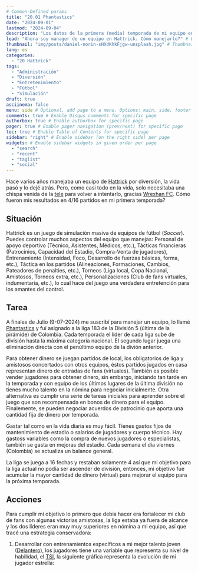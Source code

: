 ```yaml
---
# Common-Defined params
title: "20.01 Phantastics"
date: "2024-09-01"
lastmod: "2024-09-04"
description: "Los datos de la primera (media) temporada de mi equipo en Hattrick"
lead: "Ahora soy manager de un equipo en Hattrick. Cómo manejarlo?" # Lead text
thumbnail: "img/posts/daniel-norin-sHXdKhkFjgw-unsplash.jpg" # Thumbnail image
lang: es
categories:
  - "20 Hattrick"
tags:
  - "Administración"
  - "Diversión"
  - "Entretenimiento"
  - "Fútbol"
  - "Simulación"
draft: true
asciinema: false
menu: side # Optional, add page to a menu. Options: main, side, footer
comments: true # Enable Disqus comments for specific page
authorbox: true # Enable authorbox for specific page
pager: true # Enable pager navigation (prev/next) for specific page
toc: true # Enable Table of Contents for specific page
sidebar: "right" # Enable sidebar (on the right side) per page
widgets: # Enable sidebar widgets in given order per page
  - "search"
  - "recent"
  - "taglist"
  - "social"
---
```


Hace varios años manejaba un equipo de [Hattrick](https://hattrick.org) por diversión, la vida pasó y lo dejé atrás. Pero, como casi todo en la vida, solo necesitaba una chispa venida de la [tele](https://en.wikipedia.org/wiki/Welcome_to_Wrexham) para volver a intentarlo, gracias [Wrexhan FC](https://www.wrexhamafc.co.uk/). Cómo fueron mis resultados en 4/16 partidos en mi primera temporada?
  
<!--more-->

## Situación

Hattrick es un juego de simulación masiva de equipos de fútbol (*Soccer*). Puedes controlar muchos aspectos del equipo que manejas: Personal de apoyo deportivo (Técnico, Asistentes, Médicos, etc.), Tácticas financieras (Patrocinios, Capacidad del Estadio, Compra-Venta de jugadores), Entrenamiento (Intensidad, Foco, Desarrollo de fuerzas básicas, forma, etc.), Táctica en los partidos (Alineaciones, Formaciones, Cambios, Pateadores de penalties, etc.), Torneos (Liga local, Copa Nacional, Amistosos, Torneos extra, etc.), Personalizaciones (Club de fans virtuales, indumentaria, etc.), lo cual hace del juego una verdadera entretención para los amantes del control.

## Tarea

A finales de Julio (9-07-2024) me suscribí para manejar un equipo, lo llamé [Phantastics](https://www86.hattrick.org/Club/?TeamID=2164894) y fuí asignado a la liga 183 de la División 5 (última de la pirámide) de Colombia. Cada temporada el líder de cada liga sube de división hasta la máxima categoría nacional. El segundo lugar juega una eliminación directa con el penúltimo equipo de la divión anterior.

Para obtener dinero se juegan partidos de local, los obligatorios de liga y amistosos concertados con otros equipos, éstos partidos jugados en casa representan dinero de entradas de fans (virtuales). También es posible vender jugadores para obtener dinero, sin embargo, iniciando tan tarde en la temporada y con equipo de los últimos lugares de la última división no tienes mucho talento en la nómina para negociar inicialmente. Otra alternativa es cumplir una serie de tareas iniciales para aprender sobre el juego que son recompensada en bonos de dinero para el equipo. Finalemente, se pueden negociar acuerdos de patrocinio que aporta una cantidad fija de dinero por temporada.

Gastar tal como en la vida diaria es muy fácil. Tienes gastos fijos de mantenimiento de estadio o salarios de jugadores y cuerpo técnico. Hay gastoss variables como la compra de nuevos jugadores o especialistas, también se gasta en mejoras del estadio. Cada semana el día viernes (Colombia) se actualiza un balance general. 

La liga se juega a 16 fechas y restaban solamente 4 así que mi objetivo para la liga actual no podía ser ascender de división, entonces, mi objetivo fue acumular la mayor cantidad de dinero (virtual) para mejorar el equipo para la próxima temporada.

## Acciones

Para cumplir mi objetivo lo primero que debia hacer era fortalecer mi club de fans con algunas victorias amistosas, la liga estaba ya fuera de alcance y los dos líderes eran muy muy superiores en nómina a mi equipo, así que tracé una estrategia conservadora:

1.  Desarrollar con entrenamientos específicos a mi mejor talento joven ([Delantero](https://www86.hattrick.org/Club/Players/PlayerStats.aspx?PlayerID=485739390)), los jugadores tiene una variable que representa su nivel de habilidad, el [TSI](https://wiki.hattrick.org/wiki/Total_Skill_Index), la siguiente gráfica representa la evolución de mi jugador estrella:

![]()




